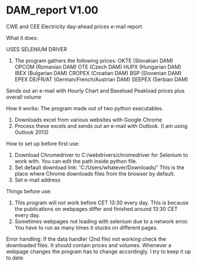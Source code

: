 # DAM_report V1.00
CWE and CEE Electricity day-ahead prices e-mail report

What it does: 

USES SELENIUM DRIVER

1. The program gathers the following prices:
OKTE (Slovakian DAM)
OPCOM (Romanian DAM)
OTE (Czech DAM)
HUPX (Hungarian DAM)
IBEX (Bulgarian DAM)
CROPEX (Croatian DAM)
BSP (Slovenian DAM)
EPEX DE/FR/AT (German/French/Austrian DAM)
SEEPEX (Serbian DAM)

Sends out an e-mail with Hourly Chart and Baseload Peakload prices plus overall volume

How it works: 
The program made out of two python executables.
1. Downloads excel from various websites with Google Chrome
2. Process these excels and sends out an e-mail with Outlook. (I am using Outlook 2013)

How to set up before first use:
1. Download Chromedriver to C:/webdrivers/chromedriver for Selenium to work with. You can edit the path inside python file.
2. Set default download link: 'C:/Users/whatever/Downloads/' This is the place where Chrome downloads files from the browser by default.
3. Set e-mail address

Things before use:
1. This program will not work before CET 13:30 every day. This is because the publications on webpages differ and finished around 13:30 CET every day.
2. Sometimes webpages not loading with selenium due to a network error. You have to run as many times it stucks on different pages.

Error handling: 
If the data handler (2nd file) not working check the downloaded files. 
It should contain prices and volumes. Whenever a webpage changes the program has to change accordingly. I try to keep it up to date.
